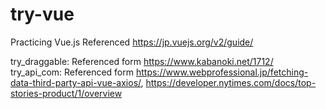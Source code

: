 # try-vue

Practicing Vue.js 
Referenced https://jp.vuejs.org/v2/guide/

try_draggable: Referenced form https://www.kabanoki.net/1712/
try_api_com: Referenced form  https://www.webprofessional.jp/fetching-data-third-party-api-vue-axios/, https://developer.nytimes.com/docs/top-stories-product/1/overview
